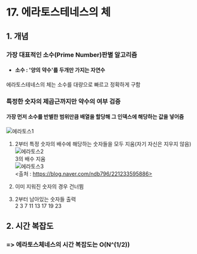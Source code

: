 # 17. 에라토스테네스의 체  

## 1. 개념  
### 가장 대표적인 소수(Prime Number)판별 알고리즘  
* #### 소수 : '양의 약수'를 두개만 가지는 자연수  
에라토스테네스의 체는 소수를 대량으로 빠르고 정확하게 구함  
### 특정한 숫자의 제곱근까지만 약수의 여부 검증  
#### 가장 먼저 소수를 반별한 범위만큼 배열을 할당해 그 인덱스에 해당하는 값을 넣어줌  
![에라토스1](https://user-images.githubusercontent.com/31130917/107220315-8b7e3280-6a55-11eb-9092-61e48c536e1c.PNG)  
  
1. 2부터 특정 숫자의 배수에 해당하는 숫자들을 모두 지움(자기 자신은 지우지 않음)  
![에라토스2](https://user-images.githubusercontent.com/31130917/107220319-8caf5f80-6a55-11eb-8116-2cef871f8ebe.PNG)  
3의 배수 지움  
![에라토스3](https://user-images.githubusercontent.com/31130917/107220320-8caf5f80-6a55-11eb-8f90-9fa29db54e93.PNG)  
<출처 : https://blog.naver.com/ndb796/221233595886>  
  
2. 이미 지워진 숫자의 경우 건너뜀  
  
3. 2부터 남아있는 숫자들 출력  
2 3 7 11 13 17 19 23  
  
## 2. 시간 복잡도  
### => 에라토스체네스의 시간 복잡도는 O(N^(1/2))